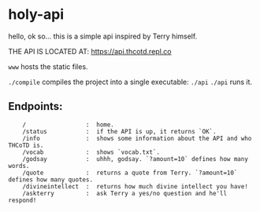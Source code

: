 # holy-api

hello, ok so...
this is a simple api inspired by Terry himself.

THE API IS LOCATED AT: https://api.thcotd.repl.co

`www` hosts the static files.

`./compile` compiles the project into a single executable: `./api`
`./api` runs it.

## Endpoints:
```
    /                 :  home.
    /status           :  if the API is up, it returns `OK`.
    /info             :  shows some information about the API and who THCoTD is.
    /vocab            :  shows `vocab.txt`.
    /godsay           :  uhhh, godsay. `?amount=10` defines how many words.
    /quote            :  returns a quote from Terry. `?amount=10` defines how many quotes.
    /divineintellect  :  returns how much divine intellect you have!
    /askterry         :  ask Terry a yes/no question and he'll respond!
```
